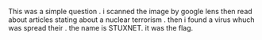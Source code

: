 This was a simple question . 
i scanned the image by google lens then read about articles stating about a nuclear terrorism .
then i found a virus whuch was spread their .
the name is STUXNET. it was the flag.
